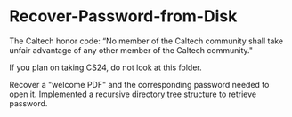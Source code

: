 # Recover-Password-from-Disk

The Caltech honor code: “No member of the Caltech community shall take unfair advantage of any other member of the Caltech community."

If you plan on taking CS24, do not look at this folder.

Recover a "welcome PDF" and the corresponding password needed to open it. Implemented a recursive directory tree structure to retrieve password.
